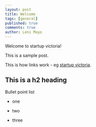 ```yaml
---
layout: post
title: Welcome
tags: [general]
published: true
comments: true
author: Leni Mayo
---
```

Welcome to startup victoria!

This is a sample post.

This is how links work - eg [startup victoria](https://startupvictoria.com.au).

## This is a h2 heading

Bullet point list

* one

* two

* three
